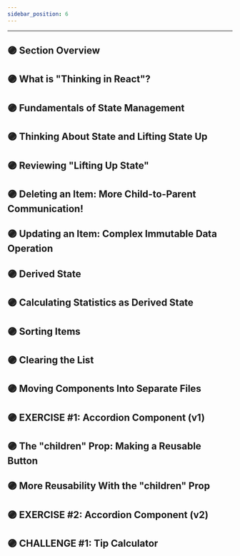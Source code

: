```yaml
---
sidebar_position: 6
---
```


---

## 🟣 Section Overview

## 🟣 What is "Thinking in React"?

## 🟣 Fundamentals of State Management

## 🟣 Thinking About State and Lifting State Up

## 🟣 Reviewing "Lifting Up State"

## 🟣 Deleting an Item: More Child-to-Parent Communication!

## 🟣 Updating an Item: Complex Immutable Data Operation

## 🟣 Derived State

## 🟣 Calculating Statistics as Derived State

## 🟣 Sorting Items

## 🟣 Clearing the List

## 🟣 Moving Components Into Separate Files

## 🟣 EXERCISE #1: Accordion Component (v1)

## 🟣 The "children" Prop: Making a Reusable Button

## 🟣 More Reusability With the "children" Prop

## 🟣 EXERCISE #2: Accordion Component (v2)

## 🟣 CHALLENGE #1: Tip Calculator
